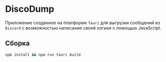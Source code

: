 # DiscoDump

Приложение созданное на платформе `Tauri` для выгрузки сообщений из `Discord` с возможностью написания своей логики с помощью JavaScript.

## Сборка

```sh
npm install && npm run tauri build
```
